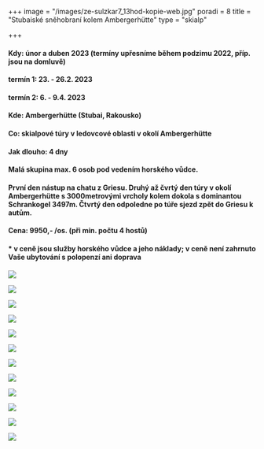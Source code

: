 +++
image = "/images/ze-sulzkar7_13hod-kopie-web.jpg"
poradi = 8
title = "Stubaiské sněhobraní kolem Ambergerhütte"
type = "skialp"

+++
#### **Kdy:** únor a duben 2023 (termíny upřesníme během podzimu 2022, příp. jsou na domluvě)

#### **termín 1:    23. - 26.2. 2023**

#### **termín 2:    6. - 9.4. 2023**

#### **Kde:** Ambergerhütte (Stubai, Rakousko)

#### **Co:** skialpové túry v ledovcové oblasti v okolí Ambergerhütte

#### **Jak dlouho:** 4 dny

#### Malá skupina max. 6 osob pod vedením horského vůdce.

#### První den nástup na chatu z Griesu. Druhý až čvrtý den túry v okolí Ambergerhütte s 3000metrovými vrcholy kolem dokola s dominantou Schrankogel 3497m. Čtvrtý den odpoledne po túře sjezd zpět do Griesu k autům.

#### **Cena:** 9950,- /os. (při min. počtu 4 hostů)

#### * v ceně jsou služby horského vůdce a jeho náklady; v ceně není zahrnuto Vaše ubytování s polopenzí ani doprava

![](/images/z-mutterberg-seespitz-kopie-web.jpg)

![](/images/z-bockkoglferner2-kopie-web.jpg)

![](/images/ze-sulzkar3_11hod-kopie-web.jpg)

![](/images/dscn3430.jpg)

![](/images/dscn3262.JPG)

![](/images/dscn3458.jpg)

![](/images/dscn3419.jpg)

![](/images/dscn3341.jpg)

![](/images/dscn3364.jpg)

![](/images/dscn3320.jpg)

![](/images/dscn3434.jpg)

![](/images/dscn3458.jpg)